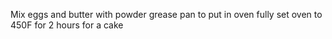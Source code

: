 Mix eggs and butter with powder
grease pan to put in oven fully
set oven to 450F for 2 hours for a cake